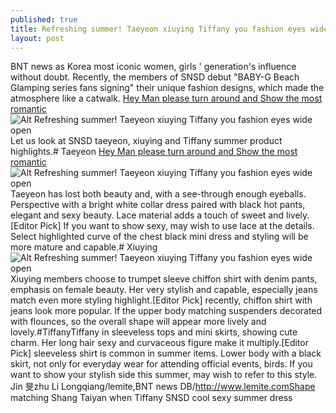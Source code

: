 ```yaml
---
published: true
title: Refreshing summer! Taeyeon xiuying Tiffany you fashion eyes wide open
layout: post
---
```

BNT news as Korea most iconic women, girls \' generation\'s influence without doubt. Recently, the members of SNSD debut \"BABY-G Beach Glamping series fans signing\" their unique fashion designs, which made the atmosphere like a catwalk. [Hey Man please turn around and Show the most romantic](http://www.focalstyle.com/2016/06/07/hey-man-please-turn-around-and-show-the-most-romantic-love/)![Alt Refreshing summer! Taeyeon xiuying Tiffany you fashion eyes wide open](https://c2.staticflickr.com/8/7561/27863024180_2e5e767c29.jpg)Let us look at SNSD taeyeon, xiuying and Tiffany summer product highlights.# Taeyeon [Hey Man please turn around and Show the most romantic](http://www.focalstyle.com/2016/06/07/hey-man-please-turn-around-and-show-the-most-romantic-love/)![Alt Refreshing summer! Taeyeon xiuying Tiffany you fashion eyes wide open](https://c2.staticflickr.com/8/7386/28144498485_405ffd2578.jpg)Taeyeon has lost both beauty and, with a see-through enough eyeballs. Perspective with a bright white collar dress paired with black hot pants, elegant and sexy beauty. Lace material adds a touch of sweet and lively.[Editor Pick] If you want to show sexy, may wish to use lace at the details. Select highlighted curve of the chest black mini dress and styling will be more mature and capable.# Xiuying ![Alt Refreshing summer! Taeyeon xiuying Tiffany you fashion eyes wide open](https://c2.staticflickr.com/8/7522/27529000103_e631f216e1.jpg)Xiuying members choose to trumpet sleeve chiffon shirt with denim pants, emphasis on female beauty. Her very stylish and capable, especially jeans match even more styling highlight.[Editor Pick] recently, chiffon shirt with jeans look more popular. If the upper body matching suspenders decorated with flounces, so the overall shape will appear more lively and lovely.#TiffanyTiffany in sleeveless tops and mini skirts, showing cute charm. Her long hair sexy and curvaceous figure make it multiply.[Editor Pick] sleeveless shirt is common in summer items. Lower body with a black skirt, not only for everyday wear for attending official events, birds. If you want to show your stylish side this summer, may wish to refer to this style. Jin 旻zhu Li Longqiang/lemite,BNT news DB/http://www.lemite.comShape matching Shang Taiyan when Tiffany SNSD cool sexy summer dress